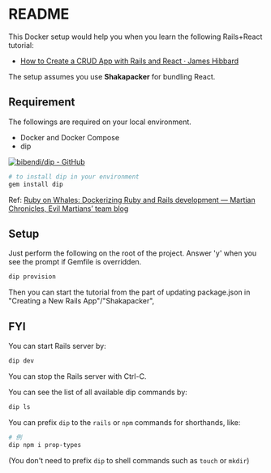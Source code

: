 # README

This Docker setup would help you when you learn the following Rails+React tutorial:

* [How to Create a CRUD App with Rails and React · James Hibbard](https://hibbard.eu/rails-react-crud-app/)


The setup assumes you use **Shakapacker** for bundling React.

## Requirement

The followings are required on your local environment.

* Docker and Docker Compose
* dip

[![bibendi/dip - GitHub](https://gh-card.dev/repos/bibendi/dip.svg)](https://github.com/bibendi/dip)


```sh
# to install dip in your environment
gem install dip
```

Ref: [Ruby on Whales: Dockerizing Ruby and Rails development — Martian Chronicles, Evil Martians’ team blog](https://evilmartians.com/chronicles/ruby-on-whales-docker-for-ruby-rails-development)

## Setup

Just perform the following on the root of the project. Answer 'y' when you see the prompt if Gemfile is overridden.

```sh
dip provision
```

Then you can start the tutorial from the part of updating package.json in "Creating a New Rails App"/"Shakapacker",


## FYI

You can start Rails server by:

```sh
dip dev
```

You can stop the Rails server with Ctrl-C.

You can see the list of all available dip commands by:

```sh
dip ls
```

You can prefix `dip` to the `rails` or `npm` commands for shorthands, like:

```sh
# 例
dip npm i prop-types
```

(You don't need to prefix `dip` to shell commands such as `touch` or `mkdir`)
